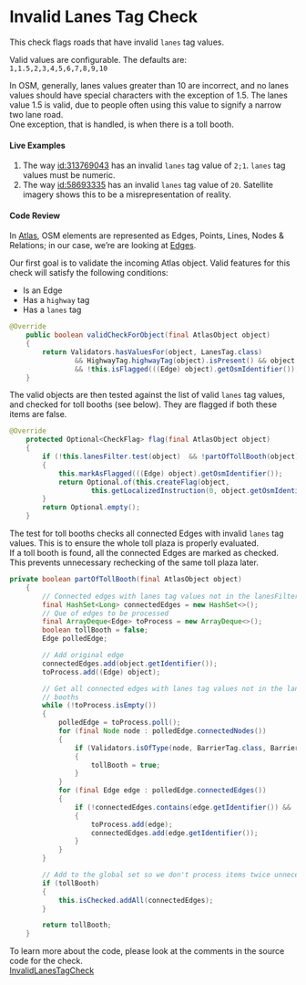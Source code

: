 # Invalid Lanes Tag Check 

This check flags roads that have invalid `lanes` tag values.

Valid values are configurable. The defaults are:  
`1,1.5,2,3,4,5,6,7,8,9,10`

In OSM, generally, lanes values greater than 10 are incorrect, and no lanes values should have special characters with the exception of 1.5. The lanes value 1.5 is valid, due to people often using this value to signify a narrow two lane road.  
One exception, that is handled, is when there is a toll booth. 

#### Live Examples

1. The way [id:313769043](https://www.openstreetmap.org/way/313769043) has an invalid `lanes` tag value of `2;1`. `lanes` tag values must be numeric. 
2. The way [id:58693335](https://www.openstreetmap.org/way/58693335) has an invalid `lanes` tag value of `20`. Satellite imagery shows this to be a misrepresentation of reality.

#### Code Review

In [Atlas](https://github.com/osmlab/atlas), OSM elements are represented as Edges, Points, Lines, Nodes & Relations; in our case, we’re are looking at [Edges](https://github.com/osmlab/atlas/blob/dev/src/main/java/org/openstreetmap/atlas/geography/atlas/items/Edge.java).

Our first goal is to validate the incoming Atlas object. Valid features for this check will satisfy the following conditions:

* Is an Edge
* Has a `highway` tag
* Has a `lanes` tag

```java
@Override
    public boolean validCheckForObject(final AtlasObject object)
    {
        return Validators.hasValuesFor(object, LanesTag.class)
                && HighwayTag.highwayTag(object).isPresent() && object instanceof Edge
                && !this.isFlagged(((Edge) object).getOsmIdentifier());
    }
```

The valid objects are then tested against the list of valid `lanes` tag values, and checked for toll booths (see below).  They are flagged if both these items are false.

```java
@Override
    protected Optional<CheckFlag> flag(final AtlasObject object)
    {
        if (!this.lanesFilter.test(object)  && !partOfTollBooth(object))
        {
            this.markAsFlagged(((Edge) object).getOsmIdentifier());
            return Optional.of(this.createFlag(object,
                    this.getLocalizedInstruction(0, object.getOsmIdentifier())));
        }
        return Optional.empty();
    }
```

The test for toll booths checks all connected Edges with invalid `lanes` tag values. This is to ensure the whole toll plaza is properly evaluated.  
If a toll booth is found, all the connected Edges are marked as checked. This prevents unnecessary rechecking of the same toll plaza later. 

```java
private boolean partOfTollBooth(final AtlasObject object)
    {
        // Connected edges with lanes tag values not in the lanesFilter
        final HashSet<Long> connectedEdges = new HashSet<>();
        // Que of edges to be processed
        final ArrayDeque<Edge> toProcess = new ArrayDeque<>();
        boolean tollBooth = false;
        Edge polledEdge;

        // Add original edge
        connectedEdges.add(object.getIdentifier());
        toProcess.add((Edge) object);

        // Get all connected edges with lanes tag values not in the lanesFilter and check for toll
        // booths
        while (!toProcess.isEmpty())
        {
            polledEdge = toProcess.poll();
            for (final Node node : polledEdge.connectedNodes())
            {
                if (Validators.isOfType(node, BarrierTag.class, BarrierTag.TOLL_BOOTH))
                {
                    tollBooth = true;
                }
            }
            for (final Edge edge : polledEdge.connectedEdges())
            {
                if (!connectedEdges.contains(edge.getIdentifier()) && !lanesFilter.test(edge))
                {
                    toProcess.add(edge);
                    connectedEdges.add(edge.getIdentifier());
                }
            }
        }

        // Add to the global set so we don't process items twice unnecessarily
        if (tollBooth)
        {
            this.isChecked.addAll(connectedEdges);
        }

        return tollBooth;
    }
```

To learn more about the code, please look at the comments in the source code for the check.  
[InvalidLanesTagCheck](../../src/main/java/org/openstreetmap/atlas/checks/validation/tag/InvalidLanesTagCheck.java)